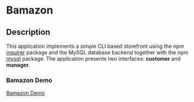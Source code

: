 # Bamazon

## Description

This application implements a simple CLI based storefront using the npm [inquirer](https://www.npmjs.com/package/inquirer) package and the MySQL database backend together with the npm [mysql](https://www.npmjs.com/package/mysql) package. The application presents two interfaces: **customer** and **manager**.


### Bamazon Demo

[Bamazon Demo](https://imgur.com/a/TgOx1hv)

